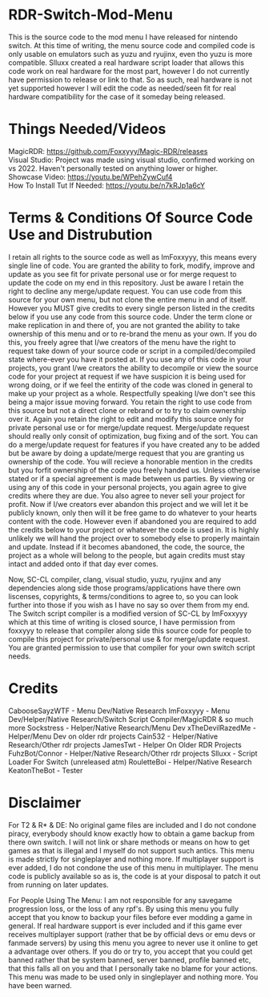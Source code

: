 # RDR-Switch-Mod-Menu
This is the source code to the mod menu I have released for nintendo switch.
At this time of writing, the menu source code and compiled code is only usable on emulators such as yuzu and ryujinx, even tho yuzu is more compatible.
Slluxx created a real hardware script loader that allows this code work on real hardware for the most part, however I do not currently have permission to release or link to that.
So as such, real hardware is not yet supported however I will edit the code as needed/seen fit for real hardware compatibility for the case of it someday being released.

# Things Needed/Videos
MagicRDR: https://github.com/Foxxyyy/Magic-RDR/releases<br>
Visual Studio: Project was made using visual studio, confirmed working on vs 2022. Haven't personally tested on anything lower or higher.<br>
Showcase Video: https://youtu.be/WPehZywCuf4<br>
How To Install Tut If Needed: https://youtu.be/n7kRJp1a6cY

# Terms & Conditions Of Source Code Use and Distrubution
I retain all rights to the source code as well as ImFoxxyyy, this means every single line of code.
You are granted the ability to fork, modify, improve and update as you see fit for private personal use or for merge request to update the code on my end
in this repository. Just be aware I retain the right to decline any merge/update request.
You can use code from this source for your own menu, but not clone the entire menu in and of itself.
However you MUST give credits to every single person listed in the credits below if you use any code from this source code.
Under the term clone or make replication in and there of, you are not granted the ability to take ownership of this menu and
or to re-brand the menu as your own. If you do this, you freely agree that I/we creators of the menu have the right to request take down
of your source code or script in a compiled/decompiled state where-ever you have it posted at. If you use any of this code in your projects, you grant I/we creators
the ability to decompile or view the source code for your project at request if we have suspicion it is being used for wrong doing, or if we feel the entirity of the code
was cloned in general to make up your project as a whole. Respectfully speaking I/we don't see this being a major issue moving forward.
You retain the right to use code from this source but not a direct clone or rebrand or to try to claim ownership over it. Again you retain the right to edit and modify this source only for
private personal use or for merge/update request. Merge/update request should really only consit of optimization, bug fixing and of the sort. You can do a merge/update request for
features if you have created any to be added but be aware by doing a update/merge request that you are granting us ownership of the code. You will recieve a honorable mention in the credits
but you forfit ownership of the code you freely handed us. Unless otherwise stated or if a special agreement is made between us parties. By viewing or using any of this code in your personal 
projects, you again agree to give credits where they are due. You also agree to never sell your project for profit.
Now if I/we creators ever abandon this project and we will let it be publicly known, only then will it be free game to do whatever to your hearts content with the code.
However even if abandoned you are required to add the credits below to your project or whatever the code is used in. It is highly unlikely we will hand the project over to somebody else to
properly maintain and update. Instead if it becomes abandoned, the code, the source, the project as a whole will belong to the people, but again credits must stay intact and added onto if that day ever comes.

Now, SC-CL compiler, clang, visual studio, yuzu, ryujinx and any dependencies along side those programs/applications have there own liscenses, copyrights, & terms/conditions to agree to, so you can look further into those if you wish as I have no say so over them from my end. The Switch script compiler is a modified version of SC-CL by ImFoxxyyy which at this time of writing is closed source, I have permission from foxxyyy to release that compiler along side this source code for people to compile this project for private/personal use & for merge/update request. You are granted permission to use that compiler for your own switch script needs.

# Credits
CabooseSayzWTF - Menu Dev/Native Research
ImFoxxyyy - Menu Dev/Helper/Native Research/Switch Script Compiler/MagicRDR & so much more
Sockstress - Helper/Native Research/Menu Dev
xTheDevilRazedMe - Helper/Menu Dev on older rdr projects
Cain532 - Helper/Native Research/Other rdr projects
JamesTwt - Helper On Older RDR Projects
FuhzBot/Connor - Helper/Native Research/Other rdr projects
Slluxx - Script Loader For Switch (unreleased atm)
RouletteBoi - Helper/Native Research
KeatonTheBot - Tester

# Disclaimer
For T2 & R* & DE: No original game files are included and I do not condone piracy, everybody should know exactly how to obtain a game backup from there own switch. I will not link or share methods or means on how to get games as that is illegal and I myself do not support such antics. This menu is made strictly for singleplayer and nothing more. If multiplayer support is ever added, I do not condone the use of this menu in multiplayer. The menu code is publicly available so as is, the code is at your disposal to patch it out from running on later updates.

For People Using The Menu: I am not responsible for any savegame progression loss, or the loss of any rpf's. By using this menu you fully accept that you know to backup your files before ever modding a game in general. If real hardware support is ever included and if this game ever receives multiplayer support (rather that be by official devs or emu devs or fanmade servers)
by using this menu you agree to never use it online to get a advantage over others. If you do or try to, you accept that you could get banned rather that be system banned, server banned, profile banned etc, that this falls all on you and that I personally take no blame for your actions. This menu was made to be used only in singleplayer and nothing more. You have been warned.
